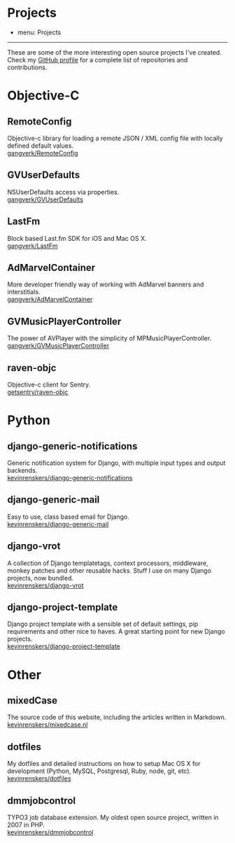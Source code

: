 # Projects
- menu: Projects
---------------------

These are some of the more interesting open source projects I've created. Check my [GitHub profile](https://github.com/kevinrenskers) for a complete list of repositories and contributions.

# Objective-C

## RemoteConfig
Objective-c library for loading a remote JSON / XML config file with locally defined default values.  
[gangverk/RemoteConfig](https://github.com/gangverk/RemoteConfig)

## GVUserDefaults
NSUserDefaults access via properties.  
[gangverk/GVUserDefaults](https://github.com/gangverk/GVUserDefaults)

## LastFm
Block based Last.fm SDK for iOS and Mac OS X.  
[gangverk/LastFm](https://github.com/gangverk/LastFm)

## AdMarvelContainer
More developer friendly way of working with AdMarvel banners and interstitials.  
[gangverk/AdMarvelContainer](https://github.com/gangverk/AdMarvelContainer)

## GVMusicPlayerController
The power of AVPlayer with the simplicity of MPMusicPlayerController.  
[gangverk/GVMusicPlayerController](https://github.com/gangverk/GVMusicPlayerController)

## raven-objc
Objective-c client for Sentry.  
[getsentry/raven-objc](https://github.com/getsentry/raven-objc)

# Python

## django-generic-notifications
Generic notification system for Django, with multiple input types and output backends.  
[kevinrenskers/django-generic-notifications](https://github.com/kevinrenskers/django-generic-notifications)

## django-generic-mail
Easy to use, class based email for Django.  
[kevinrenskers/django-generic-mail](https://github.com/kevinrenskers/django-generic-mail)

## django-vrot
A collection of Django templatetags, context processors, middleware, monkey patches and other reusable hacks. Stuff I use on many Django projects, now bundled.  
[kevinrenskers/django-vrot](https://github.com/kevinrenskers/django-vrot)

## django-project-template
Django project template with a sensible set of default settings, pip requirements and other nice to haves. A great starting point for new Django projects.  
[kevinrenskers/django-project-template](https://github.com/kevinrenskers/django-project-template)

# Other

## mixedCase
The source code of this website, including the articles written in Markdown.  
[kevinrenskers/mixedcase.nl](https://github.com/kevinrenskers/mixedcase.nl)

## dotfiles
My dotfiles and detailed instructions on how to setup Mac OS X for development (Python, MySQL, Postgresql, Ruby, node, git, etc).  
[kevinrenskers/dotfiles](https://github.com/kevinrenskers/dotfiles)

## dmmjobcontrol
TYPO3 job database extension. My oldest open source project, written in 2007 in PHP.  
[kevinrenskers/dmmjobcontrol](https://github.com/kevinrenskers/dmmjobcontrol)